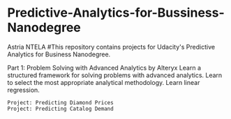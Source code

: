 # Predictive-Analytics-for-Bussiness-Nanodegree
Astria NTELA
#This repository contains projects for Udacity's Predictive Analytics for Business Nanodegree.

Part 1: Problem Solving with Advanced Analytics by Alteryx
Learn a structured framework for solving problems with advanced analytics. Learn to select the most appropriate analytical methodology. Learn linear regression.

    Project: Predicting Diamond Prices
    Project: Predicting Catalog Demand

